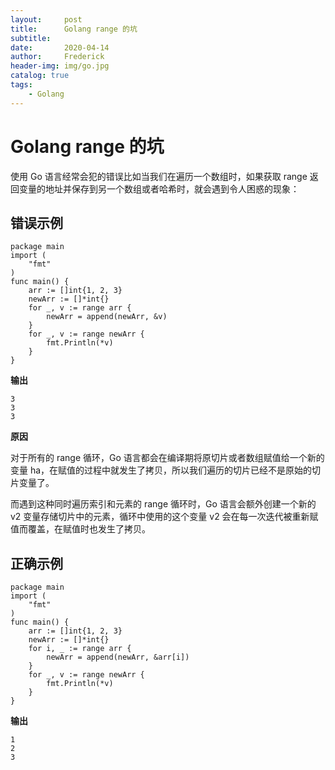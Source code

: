 ```yaml
---
layout:     post
title:      Golang range 的坑
subtitle:   
date:       2020-04-14
author:     Frederick
header-img: img/go.jpg
catalog: true
tags:
    - Golang
---
```


#  Golang range 的坑

使用 Go 语言经常会犯的错误比如当我们在遍历一个数组时，如果获取 range 返回变量的地址并保存到另一个数组或者哈希时，就会遇到令人困惑的现象：

## 错误示例

    package main
    import (
        "fmt"
    )
    func main() {
        arr := []int{1, 2, 3}
        newArr := []*int{}
        for _, v := range arr {
            newArr = append(newArr, &v)
        }
        for _, v := range newArr {
            fmt.Println(*v)
        }
    }

**输出**

    3
    3
    3

**原因**

对于所有的 range 循环，Go 语言都会在编译期将原切片或者数组赋值给一个新的变量 ha，在赋值的过程中就发生了拷贝，所以我们遍历的切片已经不是原始的切片变量了。

而遇到这种同时遍历索引和元素的 range 循环时，Go 语言会额外创建一个新的 v2 变量存储切片中的元素，循环中使用的这个变量 v2 会在每一次迭代被重新赋值而覆盖，在赋值时也发生了拷贝。

## 正确示例

    package main
    import (
        "fmt"
    )
    func main() {
        arr := []int{1, 2, 3}
        newArr := []*int{}
        for i, _ := range arr {
            newArr = append(newArr, &arr[i])
        }
        for _, v := range newArr {
            fmt.Println(*v)
        }
    }

**输出**

    1
    2
    3